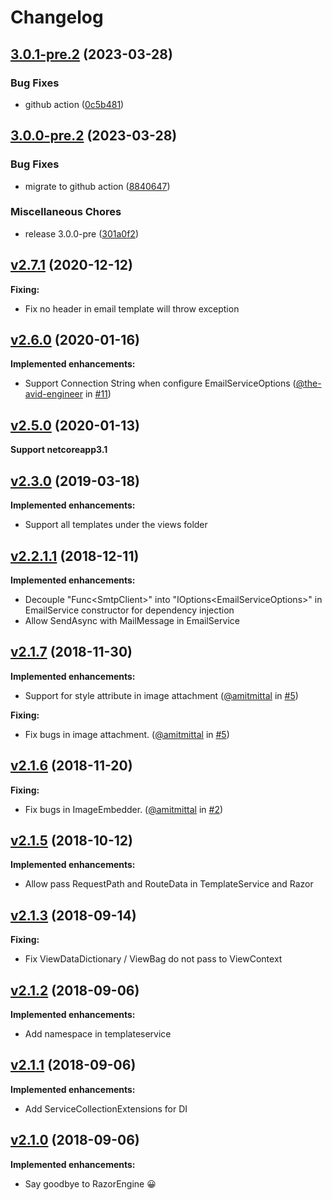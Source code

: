 # Changelog

## [3.0.1-pre.2](https://github.com/hermanho/postal.aspnetcore/compare/v3.0.0-pre.2...v3.0.1-pre.2) (2023-03-28)


### Bug Fixes

* github action ([0c5b481](https://github.com/hermanho/postal.aspnetcore/commit/0c5b481197a6d2183986df35898bfb9e21cb4304))

## [3.0.0-pre.2](https://github.com/hermanho/postal.aspnetcore/compare/v2.7.1...v3.0.0-pre.2) (2023-03-28)


### Bug Fixes

* migrate to github action ([8840647](https://github.com/hermanho/postal.aspnetcore/commit/8840647cce22c282481391baf969a8707e2b1922))


### Miscellaneous Chores

* release 3.0.0-pre ([301a0f2](https://github.com/hermanho/postal.aspnetcore/commit/301a0f2df9502eb2d96eae8de6225e3c643aa7cb))

## [v2.7.1](https://github.com/hermanho/postal.aspnetcore/tree/v2.7.1) (2020-12-12)

**Fixing:**
- Fix no header in email template will throw exception

## [v2.6.0](https://github.com/hermanho/postal.aspnetcore/tree/v2.6.0) (2020-01-16)

**Implemented enhancements:**
- Support Connection String when configure EmailServiceOptions ([@the-avid-engineer](https://github.com/the-avid-engineer) in [#11](https://github.com/hermanho/postal.aspnetcore/pull/11))

## [v2.5.0](https://github.com/hermanho/postal.aspnetcore/tree/v2.5.0) (2020-01-13)

**Support netcoreapp3.1**

## [v2.3.0](https://github.com/hermanho/postal.aspnetcore/tree/v2.3.0) (2019-03-18)

**Implemented enhancements:**
- Support all templates under the views folder

## [v2.2.1.1](https://github.com/hermanho/postal.aspnetcore/tree/v2.2.1.1) (2018-12-11)

**Implemented enhancements:**
- Decouple "Func\<SmtpClient\>" into "IOptions\<EmailServiceOptions\>" in EmailService constructor for dependency injection
- Allow SendAsync with MailMessage in EmailService

## [v2.1.7](https://github.com/hermanho/postal.aspnetcore/tree/v2.1.7) (2018-11-30)

**Implemented enhancements:**
- Support for style attribute in image attachment ([@amitmittal](https://github.com/amitmittal) in [#5](https://github.com/hermanho/postal.aspnetcore/pull/5))

**Fixing:**
- Fix bugs in image attachment. ([@amitmittal](https://github.com/amitmittal) in [#5](https://github.com/hermanho/postal.aspnetcore/pull/5))

## [v2.1.6](https://github.com/hermanho/postal.aspnetcore/tree/v2.1.6) (2018-11-20)

**Fixing:**
- Fix bugs in ImageEmbedder. ([@amitmittal](https://github.com/amitmittal) in [#2](https://github.com/hermanho/postal.aspnetcore/pull/2))

## [v2.1.5](https://github.com/hermanho/postal.aspnetcore/tree/v2.1.5) (2018-10-12)

**Implemented enhancements:**
- Allow pass RequestPath and RouteData in TemplateService and Razor

## [v2.1.3](https://github.com/hermanho/postal.aspnetcore/tree/f15bbc2993c1812e9cff3fca01fd717c44a675c8) (2018-09-14)

**Fixing:**
- Fix ViewDataDictionary / ViewBag do not pass to ViewContext

## [v2.1.2](https://github.com/hermanho/postal.aspnetcore/tree/063b4e21f002406f10f4a0a8a06155d333ecbb20) (2018-09-06)

**Implemented enhancements:**
- Add namespace in templateservice

## [v2.1.1](https://github.com/hermanho/postal.aspnetcore/tree/5b8324c8e6091e2c59541c43cd524cc4ad9454ca) (2018-09-06)

**Implemented enhancements:**
- Add ServiceCollectionExtensions for DI

## [v2.1.0](https://github.com/hermanho/postal.aspnetcore/tree/95a101e2f0b2496452abf9ede640e6d0fcd7522b) (2018-09-06)

**Implemented enhancements:**
- Say goodbye to RazorEngine 😀
